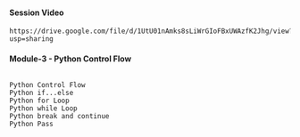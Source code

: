 #### Session Video

```
https://drive.google.com/file/d/1UtU01nAmks8sLiWrGIoFBxUWAzfK2Jhg/view?usp=sharing
```

#### Module-3 - Python Control Flow

```

Python Control Flow
Python if...else
Python for Loop
Python while Loop
Python break and continue
Python Pass


```



